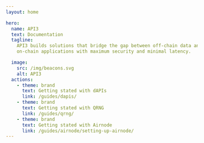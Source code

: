 ```yaml
---
layout: home

hero:
  name: API3
  text: Documentation
  tagline:
    API3 builds solutions that bridge the gap between off-chain data and
    on-chain applications with maximum security and minimal latency.

  image:
    src: /img/beacons.svg
    alt: API3
  actions:
    - theme: brand
      text: Getting stated with dAPIs
      link: /guides/dapis/
    - theme: brand
      text: Getting stated with QRNG
      link: /guides/qrng/
    - theme: brand
      text: Getting stated with Airnode
      link: /guides/airnode/setting-up-airnode/
---
```


<style>
.api3-land-title{
  font-size:xx-large;
}
.api3-land-title-desc{
  margin-top:15px;
  margin-bottom:10px;
  font-size:x-large;
  color:gray
}
</style>
